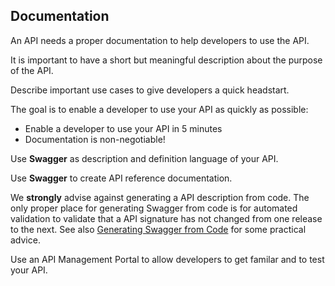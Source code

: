 ## Documentation

An API needs a proper documentation to help developers to use the API.

It is important to have a short but meaningful description about the purpose of the API.

Describe important use cases to give developers a quick headstart.

The goal is to enable a developer to use your API as quickly as possible:

- Enable a developer to use your API in 5 minutes
- Documentation is non-negotiable!

Use **Swagger** as description and definition language of your API.

Use **Swagger** to create API reference documentation.

We **strongly** advise against generating a API description from code. The only proper place for generating Swagger from code is for automated validation to validate that a API signature has not changed from one release to the next. See also [Generating Swagger from Code](http://dev.org-lexware.com/generate-swagger/) for some practical advice.

Use an API Management Portal to allow developers to get familar and to test your API.
